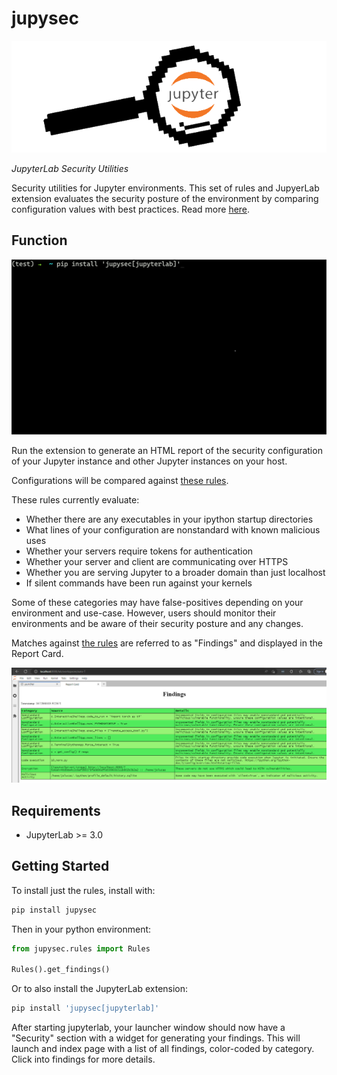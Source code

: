 # jupysec

![logo](jupysec.png)

_JupyterLab Security Utilities_

Security utilities for Jupyter environments. This set of rules and JupyerLab extension evaluates the security posture of the environment by comparing configuration values with best practices. Read more [here](https://developer.nvidia.com/blog/evaluating-the-security-of-jupyter-environments/).

## Function

![demo](demo2.gif)

Run the extension to generate an HTML report of the security configuration of your Jupyter instance and other Jupyter instances on your host.

Configurations will be compared against [these rules](https://github.com/JosephTLucas/jupysec/blob/main/jupysec/rules.py).

These rules currently evaluate:

- Whether there are any executables in your ipython startup directories
- What lines of your configuration are nonstandard with known malicious uses
- Whether your servers require tokens for authentication
- Whether your server and client are communicating over HTTPS
- Whether you are serving Jupyter to a broader domain than just localhost
- If silent commands have been run against your kernels

Some of these categories may have false-positives depending on your environment and use-case. However, users should monitor their environments and be aware of their security posture and any changes.

Matches against [the rules](https://github.com/JosephTLucas/jupysec/blob/main/jupysec/rules.py) are referred to as "Findings" and displayed in the Report Card.

![report card](report.png)

## Requirements

- JupyterLab >= 3.0

## Getting Started

To install just the rules, install with:

```bash
pip install jupysec
```

Then in your python environment:

```python
from jupysec.rules import Rules

Rules().get_findings()
```

Or to also install the JupyterLab extension:

```bash
pip install 'jupysec[jupyterlab]'
```

After starting jupyterlab, your launcher window should now have a "Security" section with a widget for generating your findings. This will launch and index page with a list of all findings, color-coded by category. Click into findings for more details.
